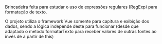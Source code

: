 Brincadeira feita para estudar o uso de expressões regulares (RegExp) para formatação de texto.

O projeto utiliza o framework Vue somente para capitura e exibição dos dados, sendo a lógica independe deste para funcionar (desde que adaptado o metodo formatarTexto para receber valores de outras fontes ao invés de a partir de this)